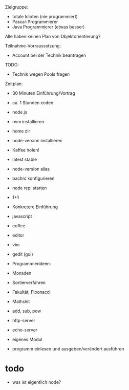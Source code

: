 Zielgruppe:
* totale Idioten (nie programmiert)
* Pascal-Programmierer
* Java Programmierer (etwas besser)

Alle haben keinen Plan von Objektorientierung?

Teilnahme-Vorraussetzung:
* Account bei der Technik beantragen

TODO:
* Technik wegen Pools fragen

Zeitplan:
* 30 Minuten Einführung/Vortrag
* ca. 1 Stunden coden

* node.js
 * nvm installieren
  * home dir
 * node-version installieren
  * Kaffee holen!
  * latest stable
 * node-version alias
* bachrc konfigurieren
* node repl starten
* 1+1
* Konkretere Einführung
* javascript
* coffee

* editor
 * vim
 * gedit (gui)

* Programmierideen:
 * Monaden
 * Sortierverfahren
 * Fakultät, Fibonacci
 * Mathshit
  * add, sub, pow
 * http-server
 * echo-server
 * eigenes Modul
 * programm einlesen und ausgeben/verändert ausführen

# todo

* was ist eigentlich node?

